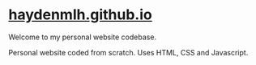 # [haydenmlh.github.io](https://haydenmlh.github.io/ "Hayden's Personal Site") 
 
 Welcome to my personal website codebase.
 
 Personal website coded from scratch. Uses HTML, CSS and Javascript.
 
